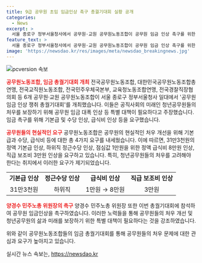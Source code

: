 ```yaml
---
title: 9급 공무원 초임 임금인상 촉구 총궐기대회 실황 공개
categories:
  - News
excerpt: >
  서울 종로구 정부서울청사에서 공무원·교원 공무원노동조합이 공무원 임금 인상 촉구를 위한 총궐기대회를 열었다. 노조는 공물가 상승으로 실질임금이 감소하고, 청년 공무원들이 공직을 떠나는 문제를 지적하며 임금 대폭 인상과 특별 대책을 요구했다. 현재 9급 1호봉은 본봉 187만7000원이며, 추가 수당과 급식비를 더하면 세전 222만2000원이 됐다고 전했다.
feature_text: >
  서울 종로구 정부서울청사에서 공무원·교원 공무원노동조합이 공무원 임금 인상 촉구를 위한 총궐기대회를 열었다. 노조는 공물가 상승으로 실질임금이 감소하고, 청년 공무원들이 공직을 떠나는 문제를 지적하며 임금 대폭 인상과 특별 대책을 요구했다. 현재 9급 1호봉은 본봉 187만7000원이며, 추가 수당과 급식비를 더하면 세전 222만2000원이 됐다고 전했다.
image: 'https://newsdao.kr/res/images/meta/newsdao_breakingnews.jpg'
---
```


<p><img src="https://newsdao.kr/res/images/meta/newsdao_breakingnews.jpg" alt="pcversion 속보" /></p>

<p><b><span style="color: #ee2323;">공무원노동조합, 임금 총궐기대회 개최</span></b>
전국공무원노동조합, 대한민국공무원노동조합총연맹, 전국교직원노동조합, 전국민주우체국본부, 교육청노동조합연맹, 전국경찰직장협의회 등 6개 공무원·교원 공무원노동조합이 서울 종로구 정부서울청사 일대에서 '공무원 임금 인상 쟁취 총궐기대회'를 개최했습니다. 이들은 공직사회의 미래인 청년공무원들의 처우를 보장하기 위해 공무원 임금 대폭 인상 등 특별 대책이 필요하다고 주장했습니다. 임금 촉구를 위해 기본급 및 수당 인상, 급식비 인상 등을 요구했습니다.</p>

<p><b><span style="color: #ee2323;">공무원들의 현실적인 요구</span></b>
공무원노동조합은 공무원의 현실적인 처우 개선을 위해 기본급과 수당, 급식비 등에 대한 총 4가지 요구를 내세웠습니다. 이에 따르면, 31만3천원의 정액 기본급 인상, 하위직 정근수당 인상, 점심값 1만원을 위한 정액 급식비 8만원 인상, 직급 보조비 3만원 인상을 요구하고 있습니다. 특히, 청년공무원들의 처우를 고려해야 한다는 취지에서 이러한 요구가 제기되었습니다.</p>

<table>
  <tr>
    <td style="text-align: center; height: 17px;"><b>기본급 인상</b></td>
    <td style="text-align: center; height: 17px;"><b>정근수당 인상</b></td>
    <td style="text-align: center; height: 17px;"><b>급식비 인상</b></td>
    <td style="text-align: center; height: 17px;"><b>직급 보조비 인상</b></td>
  </tr>
  <tr>
    <td style="text-align: center; height: 17px;">31만3천원</td>
    <td style="text-align: center; height: 17px;">하위직</td>
    <td style="text-align: center; height: 17px;">1만원 → 8만원</td>
    <td style="text-align: center; height: 17px;">3만원</td>
  </tr>
</table>

<p data-ke-size="size16"></p>

<p><b><span style="color: #ee2323;">양경수 민주노총 위원장의 촉구</span></b>
양경수 민주노총 위원장 또한 이번 총궐기대회에 참석하여 공무원 임금인상을 촉구하였습니다. 이러한 노력들을 통해 공무원들의 처우 개선 및 청년공무원의 삶과 미래를 보장하기 위한 특별 대책이 필요하다는 것을 강조하였습니다. </p>

<p>위와 같이 공무원노동조합들의 임금 총궐기대회를 통해 공무원들의 처우 문제에 대한 관심과 요구가 높아지고 있습니다.</p>
실시간 뉴스 속보는, <a href="https://newsdao.kr" rel="dofollow">https://newsdao.kr</a>


